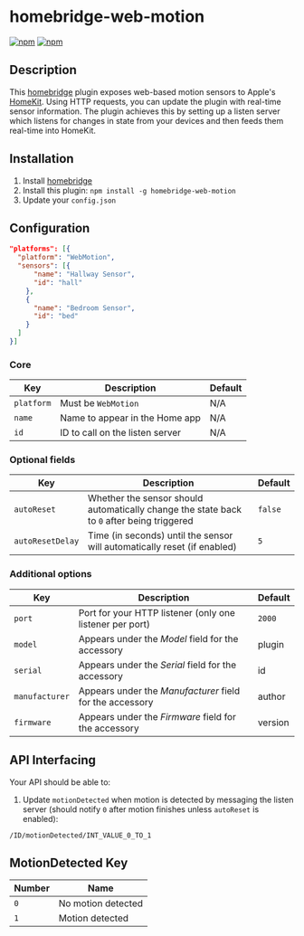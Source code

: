 # homebridge-web-motion

[![npm](https://img.shields.io/npm/v/homebridge-web-motion.svg)](https://www.npmjs.com/package/homebridge-web-motion) [![npm](https://img.shields.io/npm/dt/homebridge-web-motion.svg)](https://www.npmjs.com/package/homebridge-web-motion)

## Description

This [homebridge](https://github.com/nfarina/homebridge) plugin exposes web-based motion sensors to Apple's [HomeKit](http://www.apple.com/ios/home/). Using HTTP requests, you can update the plugin with real-time sensor information. The plugin achieves this by setting up a listen server which listens for changes in state from your devices and then feeds them real-time into HomeKit.

## Installation

1. Install [homebridge](https://github.com/nfarina/homebridge#installation-details)
2. Install this plugin: `npm install -g homebridge-web-motion`
3. Update your `config.json`

## Configuration

```json
"platforms": [{
  "platform": "WebMotion",
  "sensors": [{
      "name": "Hallway Sensor",
      "id": "hall"
    },
    {
      "name": "Bedroom Sensor",
      "id": "bed"
    }
  ]
}]
```

### Core
| Key | Description | Default |
| --- | --- | --- |
| `platform` | Must be `WebMotion` | N/A |
| `name` | Name to appear in the Home app | N/A |
| `id` | ID to call on the listen server | N/A |

### Optional fields
| Key | Description | Default |
| --- | --- | --- |
| `autoReset` | Whether the sensor should automatically change the state back to `0` after being triggered | `false` |
| `autoResetDelay` | Time (in seconds) until the sensor will automatically reset (if enabled) | `5` |

### Additional options
| Key | Description | Default |
| --- | --- | --- |
| `port` | Port for your HTTP listener (only one listener per port) | `2000` |
| `model` | Appears under the _Model_ field for the accessory | plugin |
| `serial` | Appears under the _Serial_ field for the accessory | id |
| `manufacturer` | Appears under the _Manufacturer_ field for the accessory | author |
| `firmware` | Appears under the _Firmware_ field for the accessory | version |

## API Interfacing

Your API should be able to:

1. Update `motionDetected` when motion is detected by messaging the listen server (should notify `0` after motion finishes unless `autoReset` is enabled):
```
/ID/motionDetected/INT_VALUE_0_TO_1
```

## MotionDetected Key

| Number | Name |
| --- | --- |
| `0` | No motion detected |
| `1` | Motion detected |

